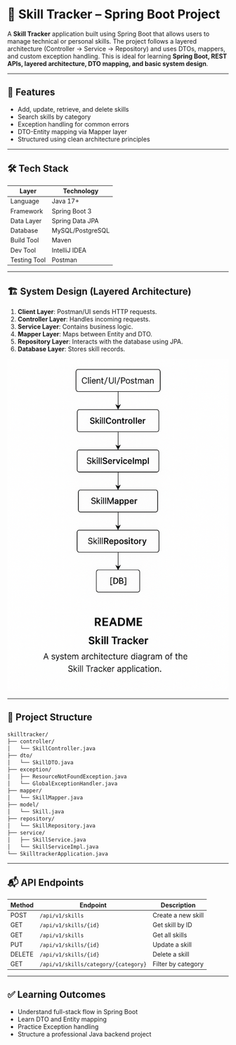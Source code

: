 # 📘 Skill Tracker – Spring Boot Project

A **Skill Tracker** application built using Spring Boot that allows users to manage technical or personal skills. The project follows a layered architecture (Controller → Service → Repository) and uses DTOs, mappers, and custom exception handling. This is ideal for learning **Spring Boot, REST APIs, layered architecture, DTO mapping, and basic system design**.

---

## 📌 Features

- Add, update, retrieve, and delete skills
- Search skills by category
- Exception handling for common errors
- DTO-Entity mapping via Mapper layer
- Structured using clean architecture principles

---

## 🛠️ Tech Stack

| Layer        | Technology     |
|--------------|----------------|
| Language     | Java 17+       |
| Framework    | Spring Boot 3  |
| Data Layer   | Spring Data JPA|
| Database     | MySQL/PostgreSQL|
| Build Tool   | Maven          |
| Dev Tool     | IntelliJ IDEA  |
| Testing Tool | Postman        |

---

## 🏗️ System Design (Layered Architecture)

1. **Client Layer**: Postman/UI sends HTTP requests.
2. **Controller Layer**: Handles incoming requests.
3. **Service Layer**: Contains business logic.
4. **Mapper Layer**: Maps between Entity and DTO.
5. **Repository Layer**: Interacts with the database using JPA.
6. **Database Layer**: Stores skill records.

![img.png](img.png)

---

## 📂 Project Structure

```
skilltracker/
├── controller/
│   └── SkillController.java
├── dto/
│   └── SkillDTO.java
├── exception/
│   ├── ResourceNotFoundException.java
│   └── GlobalExceptionHandler.java
├── mapper/
│   └── SkillMapper.java
├── model/
│   └── Skill.java
├── repository/
│   └── SkillRepository.java
├── service/
│   ├── SkillService.java
│   └── SkillServiceImpl.java
└── SkilltrackerApplication.java
```

---

[//]: # (## 🚀 Running the Application)

[//]: # ()
[//]: # (### Prerequisites)

[//]: # (- Java 17+)

[//]: # (- Maven)

[//]: # (- MySQL or PostgreSQL)

[//]: # ()
[//]: # (### Steps)

[//]: # (```bash)

[//]: # (# Clone repo)

[//]: # (git clone https://github.com/your-username/skilltracker.git)

[//]: # ()
[//]: # (# Navigate)

[//]: # (cd skilltracker)

[//]: # ()
[//]: # (# Set up database &#40;example: MySQL&#41;)

[//]: # (# CREATE DATABASE skill_tracker;)

[//]: # ()
[//]: # (# Update `application.properties` with DB details)

[//]: # ()
[//]: # (# Run app)

[//]: # (mvn spring-boot:run)

[//]: # (```)

[//]: # ()
[//]: # (---)

## 📬 API Endpoints

| Method | Endpoint                             | Description        |
|--------|--------------------------------------|--------------------|
| POST   | `/api/v1/skills`                     | Create a new skill |
| GET    | `/api/v1/skills/{id}`                | Get skill by ID    |
| GET    | `/api/v1/skills`                     | Get all skills     |
| PUT    | `/api/v1/skills/{id}`                | Update a skill     |
| DELETE | `/api/v1/skills/{id}`                | Delete a skill     |
| GET    | `/api/v1/skills/category/{category}` | Filter by category |

---

## ✅ Learning Outcomes

- Understand full-stack flow in Spring Boot
- Learn DTO and Entity mapping
- Practice Exception handling
- Structure a professional Java backend project
